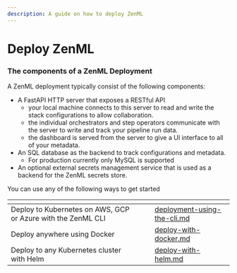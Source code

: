 ```yaml
---
description: A guide on how to deploy ZenML
---
```


# Deploy ZenML

### The components of a ZenML Deployment

A ZenML deployment typically consist of the following components:

* A FastAPI HTTP server that exposes a RESTful API
  * your local machine connects to this server to read and write the stack configurations to allow collaboration.
  * the individual orchestrators and step operators communicate with the server to write and track your pipeline run data.
  * the dashboard is served from the server to give a UI interface to all of your metadata.
* An SQL database as the backend to track configurations and metadata.
  * For production currently only MySQL is supported
* An optional external secrets management service that is used as a backend for the ZenML secrets store.

You can use any of the following ways to get started

<table data-view="cards"><thead><tr><th></th><th></th><th></th><th data-type="content-ref"></th></tr></thead><tbody><tr><td>Deploy to Kubernetes on AWS, GCP or Azure with the ZenML CLI</td><td></td><td></td><td><a href="deployment-using-the-cli.md">deployment-using-the-cli.md</a></td></tr><tr><td>Deploy anywhere using Docker</td><td></td><td></td><td><a href="deploy-with-docker.md">deploy-with-docker.md</a></td></tr><tr><td>Deploy to any Kubernetes cluster with Helm</td><td></td><td></td><td><a href="deploy-with-helm.md">deploy-with-helm.md</a></td></tr></tbody></table>
